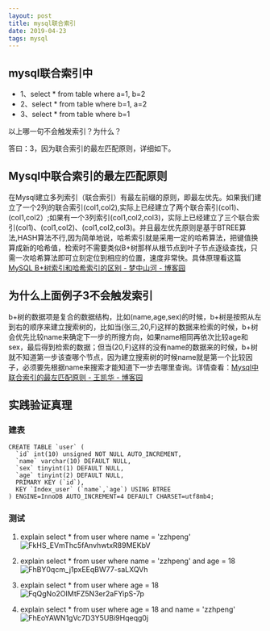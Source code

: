 ```yaml
---
layout: post
title: mysql联合索引
date: 2019-04-23 
tags: mysql   
---
```


## mysql联合索引中
* 1、select * from table where a=1, b=2
* 2、select * from table where b=1, a=2
* 3、select * from table where b=1

以上哪一句不会触发索引？为什么？

答曰：3，因为联合索引的最左匹配原则，详细如下。

## Mysql中联合索引的最左匹配原则

  在Mysql建立多列索引（联合索引）有最左前缀的原则，即最左优先。如果我们建立了一个2列的联合索引(col1,col2),实际上已经建立了两个联合索引(col1)、(col1,col2）;如果有一个3列索引(col1,col2,col3)，实际上已经建立了三个联合索引(col1)、(col1,col2)、(col1,col2,col3)。并且最左优先原则是基于BTREE算法,HASH算法不行,因为简单地说，哈希索引就是采用一定的哈希算法，把键值换算成新的哈希值，检索时不需要类似B+树那样从根节点到叶子节点逐级查找，只需一次哈希算法即可立刻定位到相应的位置，速度非常快。具体原理看这篇[MySQL B+树索引和哈希索引的区别 - 梦中山河 - 博客园](https://www.cnblogs.com/heiming/p/5865101.html)

## 为什么上面例子3不会触发索引
  b+树的数据项是复合的数据结构，比如(name,age,sex)的时候，b+树是按照从左到右的顺序来建立搜索树的，比如当(张三,20,F)这样的数据来检索的时候，b+树会优先比较name来确定下一步的所搜方向，如果name相同再依次比较age和sex，最后得到检索的数据；但当(20,F)这样的没有name的数据来的时候，b+树就不知道第一步该查哪个节点，因为建立搜索树的时候name就是第一个比较因子，必须要先根据name来搜索才能知道下一步去哪里查询。详情查看：[Mysql中联合索引的最左匹配原则 - 王凯华 - 博客园](http://www.cnblogs.com/wangkaihua/p/10220462.html)
  
## 实践验证真理
### 建表
```
CREATE TABLE `user` (
  `id` int(10) unsigned NOT NULL AUTO_INCREMENT,
  `name` varchar(10) DEFAULT NULL,
  `sex` tinyint(1) DEFAULT NULL,
  `age` tinyint(2) DEFAULT NULL,
  PRIMARY KEY (`id`),
  KEY `Index_user` (`name`,`age`) USING BTREE
) ENGINE=InnoDB AUTO_INCREMENT=4 DEFAULT CHARSET=utf8mb4;

```

### 测试

1) explain select * from user where name = 'zzhpeng'
![FkHS_EVmThc5fAnvhwtxR89MEKbV](http://img.zzhpeng.cn/FkHS_EVmThc5fAnvhwtxR89MEKbV)

2) explain select * from user where name = 'zzhpeng' and age = 18
![FhBY0qcm_j1pxEEqBW77-saLXQVh](http://img.zzhpeng.cn/FhBY0qcm_j1pxEEqBW77-saLXQVh)

3) explain select * from user where age = 18
![FqQgNo2OIMtFZ5N3er2aFYipS-7p](http://img.zzhpeng.cn/FqQgNo2OIMtFZ5N3er2aFYipS-7p)

4) explain select * from user where age = 18 and name = 'zzhpeng'
![FhEoYAWN1gVc7D3Y5UBi9Hqeqg0j](http://img.zzhpeng.cn/FhEoYAWN1gVc7D3Y5UBi9Hqeqg0j)